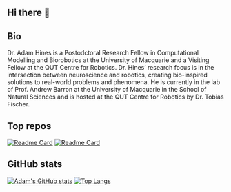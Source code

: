 ## Hi there 👋

<!--
**AdamDHines/AdamDHines** is a ✨ _special_ ✨ repository because its `README.md` (this file) appears on your GitHub profile.

Here are some ideas to get you started:

- 🔭 I’m currently working on ...
- 🌱 I’m currently learning ...
- 👯 I’m looking to collaborate on ...
- 🤔 I’m looking for help with ...
- 💬 Ask me about ...
- 📫 How to reach me: ...
- 😄 Pronouns: ...
- ⚡ Fun fact: ...
-->

## Bio

Dr. Adam Hines is a Postodctoral Research Fellow in Computational Modelling and Biorobotics at the University of Macquarie and a Visiting Fellow at the QUT Centre for Robotics. Dr. Hines’ research focus is in the intersection between neuroscience and robotics, creating bio-inspired solutions to real-world problems and phenomena. He is currently in the lab of Prof. Andrew Barron at the University of Macquarie in the School of Natural Sciences and is hosted at the QUT Centre for Robotics by Dr. Tobias Fischer.

## Top repos
[![Readme Card](https://github-readme-stats.vercel.app/api/pin/?username=QVPR&repo=VPRTempo)](https://github.com/AdamDHines/github-readme-stats)
[![Readme Card](https://github-readme-stats.vercel.app/api/pin/?username=AdamDHines&repo=LENS)](https://github.com/AdamDHines/github-readme-stats)

## GitHub stats
[![Adam's GitHub stats](https://github-readme-stats.vercel.app/api?username=AdamDHines)](https://github.com/AdamDHines/github-readme-stats)
[![Top Langs](https://github-readme-stats.vercel.app/api/top-langs/?username=AdamDHines)](https://github.com/AdamDHines/github-readme-stats)
